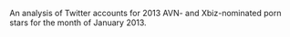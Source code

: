 An analysis of Twitter accounts for 2013 AVN- and Xbiz-nominated porn stars for the month of January 2013.
